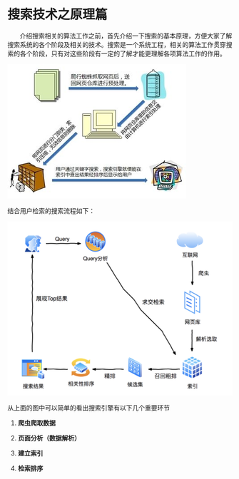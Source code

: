 # 搜索技术之原理篇

&nbsp;&nbsp;&nbsp;&nbsp;&nbsp;&nbsp;&nbsp;介绍搜索相关的算法工作之前，首先介绍一下搜索的基本原理，方便大家了解搜索系统的各个阶段及相关的技术。搜索是一个系统工程，相关的算法工作贯穿搜索的各个阶段，只有对这些阶段有一定的了解才能更理解各项算法工作的作用。


![搜索引擎原理](/assets/搜索引擎原理.jpg)

结合用户检索的搜索流程如下：

![检索流程](/assets/检索流程.png)

从上面的图中可以简单的看出搜索引擎有以下几个重要环节

1. **爬虫爬取数据**

2. **页面分析（数据解析）**

3. **建立索引**

4. **检索排序**

